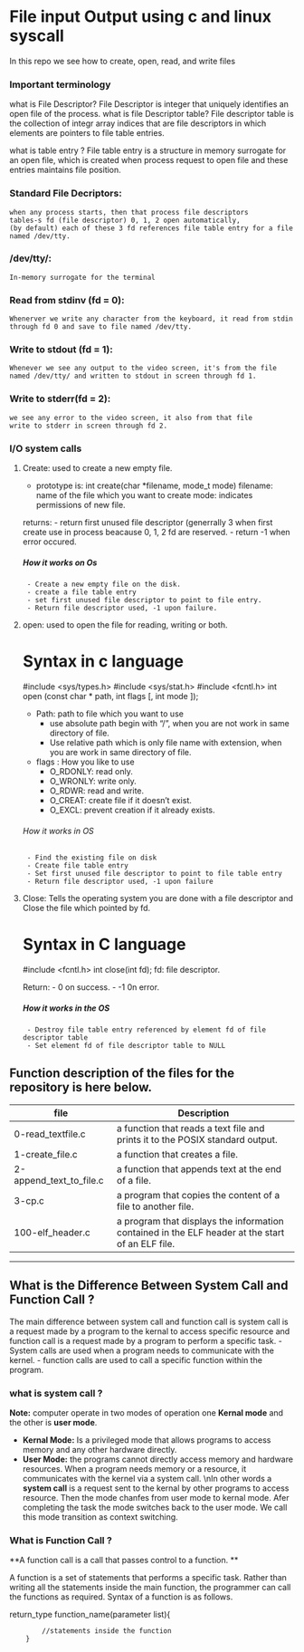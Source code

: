 # File input Output using c and linux syscall

In this repo we see how to create, open, read, and write files

### Important terminology

what is File Descriptor?
       File Descriptor is integer that uniquely identifies an 
       open file of the process.
what is file Descriptor table?
	File descriptor table is the collection of integr array indices that are file descriptors in which elements are pointers to file table entries.

what is table entry ?
	File table entry is a structure in memory surrogate for an open file, which is created when process request to open file and these entries maintains file position.

### Standard File Decriptors:
	when any process starts, then that process file descriptors
	tables-s fd (file descriptor) 0, 1, 2 open automatically,
	(by default) each of these 3 fd references file table entry for a file named /dev/tty.

### /dev/tty/:
	In-memory surrogate for the terminal

### Read from stdinv (fd = 0):
	Whenerver we write any character from the keyboard, it read from stdin through fd 0 and save to file named /dev/tty.

### Write to stdout (fd = 1):
	Whenever we see any output to the video screen, it's from the file named /dev/tty/ and written to stdout in screen through fd 1.

### Write to stderr(fd = 2): 
	we see any error to the video screen, it also from that file
	write to stderr in screen through fd 2.

### I/O system calls
1. Create: used to create a new empty file.
	- prototype is: int create(char *filename, mode_t mode)
	filename: name of the file which you want to create
	mode: indicates permissions of new file.

	returns: 
		- return first unused file descriptor (generrally 3  when first
		create use in process beacause 0, 1, 2 fd are reserved.
		- return -1 when error occured.
	##### How it works on Os
		- Create a new empty file on the disk.
		- create a file table entry 
		- set first unused file descriptor to point to file entry.
		- Return file descriptor used, -1 upon failure.
2. open: used to open the file for reading, writing or both.
	# Syntax in c language
	\#include <sys/types.h>
	\#include <sys/stat.h>
	\#include <fcntl.h>
	int open (const char * path, int flags [, int mode ]);

	- Path: path to file which you want to use 
		- use absolute path begin with “/”, when you are not work in same directory of file.
		- Use relative path which is only file name with extension, when you are work in same directory of file.
	- flags : How you like to use
		- O_RDONLY: read only.
		- O_WRONLY: write only.
		- O_RDWR: read and write.
		- O_CREAT: create file if it doesn’t exist.
		- O_EXCL: prevent creation if it already exists.
	###### How it works in OS
		- Find the existing file on disk
		- Create file table entry
		- Set first unused file descriptor to point to file table entry
		- Return file descriptor used, -1 upon failure
3. Close: Tells the operating system you are done with a file descriptor and Close the file which pointed by fd. 
	# Syntax in C language
	#include <fcntl.h>
	int close(int fd);
	fd: file descriptor.

	Return:
		- 0 on success.
		- -1 0n error.

	##### How it works in the OS
		- Destroy file table entry referenced by element fd of file descriptor table
		- Set element fd of file descriptor table to NULL


## Function description of the files for the repository is here below.

| file     |     Description                                        |
|--------  | -------------------------------------------------------|
| 0-read_textfile.c | a function that reads a text file and prints it to the POSIX standard output. |
| 1-create_file.c |  a function that creates a file. |
| 2-append_text_to_file.c | a function that appends text at the end of a file.|
| 3-cp.c | a program that copies the content of a file to another file.|
| 100-elf_header.c | a program that displays the information contained in the ELF header at the start of an ELF file.|


_____________________________________________________________________________________________________________________________________
## What is the Difference Between System Call and Function Call ?

The main difference between system call and function call is system call is a request made by a program  to the kernal 
to access specific resource and function call is a request made by a program to perform a specific task.
	- System calls are used when a program needs to communicate with the kernel.
	- function calls are used to call a specific function within the program.

### what is system call ?
**Note:**
   computer operate in two modes of operation one **Kernal mode** and the other is **user mode**.
   - **Kernal Mode:** Is a privileged  mode that allows  programs to access  memory and any other hardware directly.
   - **User Mode:** the programs cannot directly access memory and hardware resources.
   	When a program needs memory or a resource, it communicates with the kernel via a system call.
\nIn other words a **system call** is a request sent to the kernal by other programs to access resource.
	Then the mode chanfes from user mode to kernal mode. Afer completing the task the mode
	switches back to the user mode. We call this mode transition as context switching.
### What is Function Call  ?
**A function call is a call that passes control to a function. **

A function is a set of statements that performs a specific task. Rather than writing all the statements inside the main function, the programmer can call the functions as required. Syntax of a function is as follows.

return_type function_name(parameter list){

            //statements inside the function
	    }




